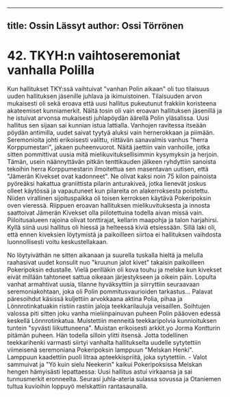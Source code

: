 
---
title: Ossin Lässyt
author: Ossi Törrönen
---

    
# 42. TKYH:n vaihtoseremoniat vanhalla Polilla

Kun hallitukset TKY:ssä vaihtuivat "vanhan Polin aikaan" oli tuo tilaisuus uuden hallituksen jäsenille juhlava ja ikimuistoinen. 
Tilaisuuden arvon mukaisesti oli sekä eroava että uusi hallitus pukeutunut frakkiin koristeena akateemiset kunniamerkit. Näitä tosin 
oli vain eroavan hallituksen jäsenillä ja he istuivat arvonsa mukaisesti juhlapöydän äärellä Polin yläsalissa. Uusi hallitus sen sijaan 
sai kunnian istua lattialla. Vanhojen ravitessa itseään pöydän antimilla, uudet saivat tyytyä aluksi vain hernerokkaan ja piimään. 
Seremonioita johti erikoisesti valittu, riittävän sanavalmis vanhus "herra Korppumestari", jakaen puheenvuorot. Näitä jaettiin vain 
vanhoille, jotka sitten pommittivat uusia mitä mielikuvituksellisimmin kysymyksin ja herjoin. Tämän, usein näännyttävän pitkän 
tenttikauden jälkeen ryhdyttiin sanoista tekoihin herra Korppumestarin ilmoitettua sen masentavan uutisen, että "Jämerän Kivekset 
ovat kadonneet". Ne olivat kaksi noin 75 kilon painoista pyöreäksi hakattua graniittista pilarin anturakiveä, jotka lienevät joskus 
olleet käytössä ja vapautuneet kun pilareita on alakerroksesta poistettu. Niiden virallinen sijoituspaikka oli toisen kerroksen käytävä 
Pokeripoksin oven vieressä. Riippuen eroavan hallituksen mielikuvituksesta ja innosta saattoivat Jämerän Kivekset olla piilotettuina 
todella aivan missä vain. Piiloitusalueen rajoina olivat tonttirajat, kellarin maapohja ja talon harjahirsi. Kyllä siinä uusi hallitus oli 
hiessä ja helteessä kiviä etsiessään. Sillä laki oli, että ennen kiveksien löytymistä ja paikoilleen siirtoa ei hallituksen vaihdosta 
luonnollisesti voitu keskustellakaan.

No löytyiväthän ne sitten aikanaan ja suurella tuskalla hieltä ja melulla raahasivat uudet konsulit nuo "kruunun jalot kivet" takaisin 
paikoilleen Pokeripoksin edustalle. Vielä perilläkin oli kova touhu ja melske kun kivekset eivät millään tahtoneet sattua oikeaan 
järjestykseen ja oikein päin. Lopulta vanhat armahtivat uusia, tilanne hyväksyttiin ja siirryttiin seuraavaan seremoniakohtaan, joka oli 
Polin pommitusvaurioiden tarkastus... Palavat päresoihdut käsissä kuljettiin arvokkaana aktina Polia, pihaa ja Lönnrotinkatuakin 
ristiin rastiin jaloja teekkarilauluja veisaillen. Soihtujen valossa piti sitten joku vanha mieliinpainuvan puheen Polin pääoven edessä 
keskellä Lönnrotinkatua. Muistettiin menneitä teekkaripolvia kunnioituksen tuntein "syvästi liikuttuneena". Muistan erikoisesti 
arkkit.yo Jorma Kontturin pitämän puheen. Hän todella silloin ylitti itsensä. Jotta todellinen teekkarihenki varmasti siirtyi vanhalta 
hallitukselta uudelle sytytettiin viimeisenä seremoniana Pokeripoksin lamppuun "Melskan Henki". Lamppuun kaadettiin puoli litraa 
apteekkispriitä, joka sytytettiin. - Valot sammuivat ja "Yö kuin sielu Neekerin" kaikui Pokeripoksissa Melskan hengen hämyisästi 
lepattaessa: Uusi hallitus astui virkaansa ja sai tunnusmerkit eronneelta. Seurasi juhla-ateria sulassa sovussa ja Otaniemen tultua 
kuvioihin loppuyö melskattiin rantasaunalla.
